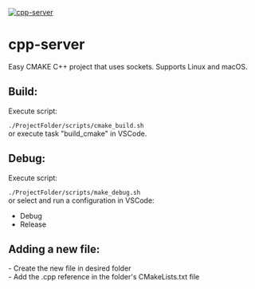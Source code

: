 [![cpp-server](https://github.com/mortinger91/cpp-server/actions/workflows/cmake.yml/badge.svg?branch=master)](https://github.com/mortinger91/cpp-server/actions/workflows/cmake.yml)

<h1>cpp-server</h1>
Easy CMAKE C++ project that uses sockets. Supports Linux and macOS.
<h2>Build:</h2>
Execute script:

```./ProjectFolder/scripts/cmake_build.sh```<br>
or execute task "build_cmake" in VSCode.
<h2>Debug:</h2>
Execute script:

```./ProjectFolder/scripts/make_debug.sh```<br>
or select and run a configuration in VSCode:<br>
- Debug<br>
- Release
<h2>Adding a new file:</h2>
- Create the new file in desired folder<br>
- Add the .cpp reference in the folder's CMakeLists.txt file

